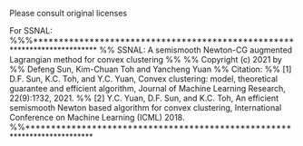 Please consult original licenses

For SSNAL:
%%%*************************************************************************
%% SSNAL: A semismooth Newton-CG augmented Lagrangian method for convex clustering
%%
%% Copyright (c) 2021 by
%% Defeng Sun, Kim-Chuan Toh and Yancheng Yuan 
%% Citation:
%% [1] D.F. Sun, K.C. Toh, and Y.C. Yuan, Convex clustering: model, theoretical guarantee and efficient algorithm, Journal of Machine Learning Research, 22(9):1?32, 2021.
%% [2] Y.C. Yuan, D.F. Sun, and K.C. Toh, An efficient semismooth Newton based algorithm for convex clustering, International Conference on Machine Learning (ICML) 2018.
%%*************************************************************************
